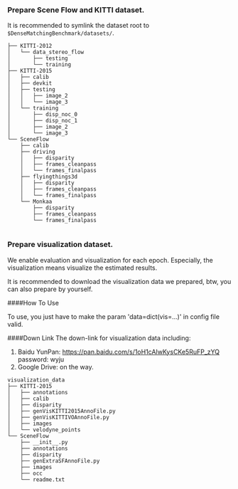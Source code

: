 ### Prepare Scene Flow and KITTI dataset.

It is recommended to symlink the dataset root to `$DenseMatchingBenchmark/datasets/`.

```
├── KITTI-2012
│   └── data_stereo_flow
│       ├── testing
│       └── training
├── KITTI-2015
│   ├── calib
│   ├── devkit
│   ├── testing
│   │   ├── image_2
│   │   └── image_3
│   └── training
│       ├── disp_noc_0
│       ├── disp_noc_1
│       ├── image_2
│       └── image_3
└── SceneFlow
    ├── calib
    ├── driving
    │   ├── disparity
    │   ├── frames_cleanpass
    │   └── frames_finalpass
    ├── flyingthings3d
    │   ├── disparity
    │   ├── frames_cleanpass
    │   └── frames_finalpass
    └── Monkaa
        ├── disparity
        ├── frames_cleanpass
        └── frames_finalpass


```

### Prepare visualization dataset.

We enable evaluation and visualization for each epoch. Especially, the visualization means visualize the estimated results.

It is recommended to download the visualization data we prepared, btw, you can also prepare by yourself.

####How To Use

To use, you just have to make the param 'data=dict(vis=...)' in config file valid.

####Down Link
The down-link for visualization data including:
1. Baidu YunPan: https://pan.baidu.com/s/1oH1cAIwKysCKe5RuFP_zYQ  password: wyju
2. Google Drive: on the way.

```
visualization_data
├── KITTI-2015
│   ├── annotations
│   ├── calib
│   ├── disparity
│   ├── genVisKITTI2015AnnoFile.py
│   ├── genVisKITTIVOAnnoFile.py
│   ├── images
│   └── velodyne_points
└── SceneFlow
    ├── __init__.py
    ├── annotations
    ├── disparity
    ├── genExtraSFAnnoFile.py
    ├── images
    ├── occ
    └── readme.txt
```

